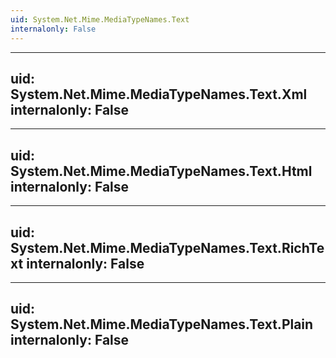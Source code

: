 ```yaml
---
uid: System.Net.Mime.MediaTypeNames.Text
internalonly: False
---
```


---
uid: System.Net.Mime.MediaTypeNames.Text.Xml
internalonly: False
---

---
uid: System.Net.Mime.MediaTypeNames.Text.Html
internalonly: False
---

---
uid: System.Net.Mime.MediaTypeNames.Text.RichText
internalonly: False
---

---
uid: System.Net.Mime.MediaTypeNames.Text.Plain
internalonly: False
---

